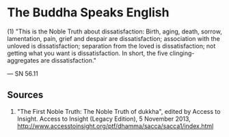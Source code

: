 # The Buddha Speaks English
(1) "This is the Noble Truth about dissatisfaction: Birth, aging, death, sorrow, lamentation, pain, grief and despair are dissatisfaction; association with the unloved is dissatisfaction; separation from the loved is dissatisfaction; not getting what you want is dissatisfaction. In short, the five clinging-aggregates are dissatisfaction."

— SN 56.11
## Sources
1. "The First Noble Truth: The Noble Truth of dukkha", edited by Access to Insight. Access to Insight (Legacy Edition), 5 November 2013, http://www.accesstoinsight.org/ptf/dhamma/sacca/sacca1/index.html
